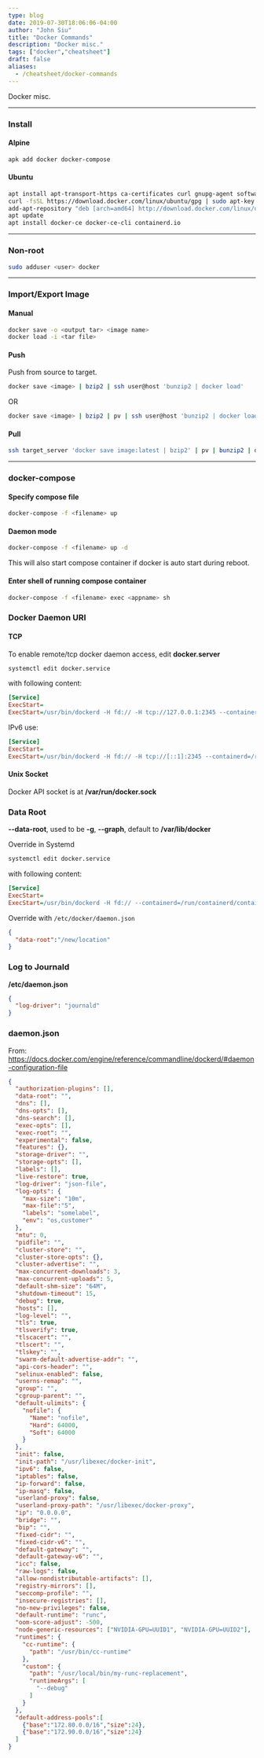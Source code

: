 ```yaml
---
type: blog
date: 2019-07-30T18:06:06-04:00
author: "John Siu"
title: "Docker Commands"
description: "Docker misc."
tags: ["docker","cheatsheet"]
draft: false
aliases:
  - /cheatsheet/docker-commands
---
```

Docker misc.
<!--more-->

---

### Install

#### Alpine

```sh
apk add docker docker-compose
```

#### Ubuntu

```sh
apt install apt-transport-https ca-certificates curl gnupg-agent software-properties-common
curl -fsSL https://download.docker.com/linux/ubuntu/gpg | sudo apt-key add -
add-apt-repository "deb [arch=amd64] http://download.docker.com/linux/ubuntu $(lsb_release -cs) stable"
apt update
apt install docker-ce docker-ce-cli containerd.io
```

---

### Non-root

```sh
sudo adduser <user> docker
```

---

### Import/Export Image

#### Manual

```sh
docker save -o <output tar> <image name>
docker load -i <tar file>
```

#### Push

Push from source to target.

```sh
docker save <image> | bzip2 | ssh user@host 'bunzip2 | docker load'
```

OR

```sh
docker save <image> | bzip2 | pv | ssh user@host 'bunzip2 | docker load'
```

#### Pull

```sh
ssh target_server 'docker save image:latest | bzip2' | pv | bunzip2 | docker load
```

---

### docker-compose

#### Specify compose file

```sh
docker-compose -f <filename> up
```

#### Daemon mode

```sh
docker-compose -f <filename> up -d
```

This will also start compose container if docker is auto start during reboot.

#### Enter shell of running compose container

```sh
docker-compose -f <filename> exec <appname> sh
```

### Docker Daemon URI

#### TCP

To enable remote/tcp docker daemon access, edit **docker.server**

```sh
systemctl edit docker.service
```

with following content:

```ini
[Service]
ExecStart=
ExecStart=/usr/bin/dockerd -H fd:// -H tcp://127.0.0.1:2345 --containerd=/run/containerd/containerd.sock
```

IPv6 use:

```ini
[Service]
ExecStart=
ExecStart=/usr/bin/dockerd -H fd:// -H tcp://[::1]:2345 --containerd=/run/containerd/containerd.sock
```

#### Unix Socket

Docker API socket is at **/var/run/docker.sock**

### Data Root

**--data-root**, used to be **-g**, **--graph**, default to **/var/lib/docker**

Override in Systemd

```sh
systemctl edit docker.service
```

with following content:

```ini
[Service]
ExecStart=
ExecStart=/usr/bin/dockerd -H fd:// --containerd=/run/containerd/containerd.sock --data-root /new/location
```

Override with `/etc/docker/daemon.json`

```json
{
  "data-root":"/new/location"
}
```

### Log to Journald

**/etc/daemon.json**

```json
{
  "log-driver": "journald"
}
```

### daemon.json

From: https://docs.docker.com/engine/reference/commandline/dockerd/#daemon-configuration-file

```json
{
  "authorization-plugins": [],
  "data-root": "",
  "dns": [],
  "dns-opts": [],
  "dns-search": [],
  "exec-opts": [],
  "exec-root": "",
  "experimental": false,
  "features": {},
  "storage-driver": "",
  "storage-opts": [],
  "labels": [],
  "live-restore": true,
  "log-driver": "json-file",
  "log-opts": {
    "max-size": "10m",
    "max-file":"5",
    "labels": "somelabel",
    "env": "os,customer"
  },
  "mtu": 0,
  "pidfile": "",
  "cluster-store": "",
  "cluster-store-opts": {},
  "cluster-advertise": "",
  "max-concurrent-downloads": 3,
  "max-concurrent-uploads": 5,
  "default-shm-size": "64M",
  "shutdown-timeout": 15,
  "debug": true,
  "hosts": [],
  "log-level": "",
  "tls": true,
  "tlsverify": true,
  "tlscacert": "",
  "tlscert": "",
  "tlskey": "",
  "swarm-default-advertise-addr": "",
  "api-cors-header": "",
  "selinux-enabled": false,
  "userns-remap": "",
  "group": "",
  "cgroup-parent": "",
  "default-ulimits": {
    "nofile": {
      "Name": "nofile",
      "Hard": 64000,
      "Soft": 64000
    }
  },
  "init": false,
  "init-path": "/usr/libexec/docker-init",
  "ipv6": false,
  "iptables": false,
  "ip-forward": false,
  "ip-masq": false,
  "userland-proxy": false,
  "userland-proxy-path": "/usr/libexec/docker-proxy",
  "ip": "0.0.0.0",
  "bridge": "",
  "bip": "",
  "fixed-cidr": "",
  "fixed-cidr-v6": "",
  "default-gateway": "",
  "default-gateway-v6": "",
  "icc": false,
  "raw-logs": false,
  "allow-nondistributable-artifacts": [],
  "registry-mirrors": [],
  "seccomp-profile": "",
  "insecure-registries": [],
  "no-new-privileges": false,
  "default-runtime": "runc",
  "oom-score-adjust": -500,
  "node-generic-resources": ["NVIDIA-GPU=UUID1", "NVIDIA-GPU=UUID2"],
  "runtimes": {
    "cc-runtime": {
      "path": "/usr/bin/cc-runtime"
    },
    "custom": {
      "path": "/usr/local/bin/my-runc-replacement",
      "runtimeArgs": [
        "--debug"
      ]
    }
  },
  "default-address-pools":[
    {"base":"172.80.0.0/16","size":24},
    {"base":"172.90.0.0/16","size":24}
  ]
}
```